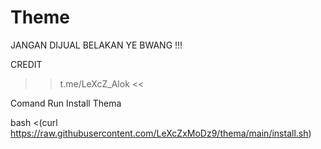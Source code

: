 # Theme
JANGAN DIJUAL BELAKAN YE BWANG !!!

CREDIT
>> t.me/LeXcZ_Alok <<

Comand Run Install Thema

bash <(curl https://raw.githubusercontent.com/LeXcZxMoDz9/thema/main/install.sh)
